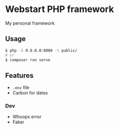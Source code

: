 # Webstart PHP framework

My personal framework

## Usage

```bash
$ php -S 0.0.0.0:8080 -t public/
# or
$ composer run serve
```

## Features

* `.env` file
* Carbon for dates

### Dev

* Whoops error
* Faker